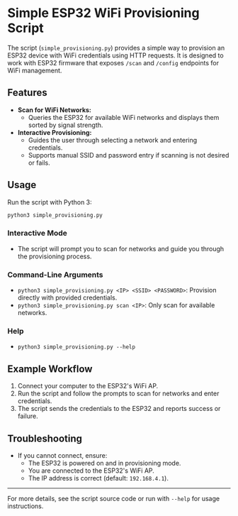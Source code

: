 # Simple ESP32 WiFi Provisioning Script

The script (`simple_provisioning.py`) provides a simple way to provision an ESP32 device with WiFi credentials using HTTP requests. It is designed to work with ESP32 firmware that exposes `/scan` and `/config` endpoints for WiFi management.

## Features
- **Scan for WiFi Networks:**
  - Queries the ESP32 for available WiFi networks and displays them sorted by signal strength.
- **Interactive Provisioning:**
  - Guides the user through selecting a network and entering credentials.
  - Supports manual SSID and password entry if scanning is not desired or fails.

## Usage
Run the script with Python 3:

```bash
python3 simple_provisioning.py
```

### Interactive Mode
- The script will prompt you to scan for networks and guide you through the provisioning process.

### Command-Line Arguments
- `python3 simple_provisioning.py <IP> <SSID> <PASSWORD>`: Provision directly with provided credentials.
- `python3 simple_provisioning.py scan <IP>`: Only scan for available networks.

### Help
- `python3 simple_provisioning.py --help`

## Example Workflow
1. Connect your computer to the ESP32's WiFi AP.
2. Run the script and follow the prompts to scan for networks and enter credentials.
3. The script sends the credentials to the ESP32 and reports success or failure.

## Troubleshooting
- If you cannot connect, ensure:
  - The ESP32 is powered on and in provisioning mode.
  - You are connected to the ESP32's WiFi AP.
  - The IP address is correct (default: `192.168.4.1`).

---
For more details, see the script source code or run with `--help` for usage instructions.
